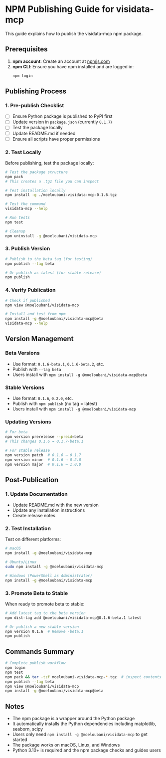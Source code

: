 # NPM Publishing Guide for visidata-mcp

This guide explains how to publish the visidata-mcp npm package.

## Prerequisites

1. **npm account**: Create an account at [npmjs.com](https://www.npmjs.com)
2. **npm CLI**: Ensure you have npm installed and are logged in:
   ```bash
   npm login
   ```

## Publishing Process

### 1. Pre-publish Checklist

- [ ] Ensure Python package is published to PyPI first
- [ ] Update version in `package.json` (currently `0.1.7`)
- [ ] Test the package locally
- [ ] Update README.md if needed
- [ ] Ensure all scripts have proper permissions

### 2. Test Locally

Before publishing, test the package locally:

```bash
# Test the package structure
npm pack
# This creates a .tgz file you can inspect

# Test installation locally
npm install -g ./moeloubani-visidata-mcp-0.1.6.tgz

# Test the command
visidata-mcp --help

# Run tests
npm test

# Cleanup
npm uninstall -g @moeloubani/visidata-mcp
```

### 3. Publish Version

```bash
# Publish to the beta tag (for testing)
npm publish --tag beta

# Or publish as latest (for stable release)
npm publish
```

### 4. Verify Publication

```bash
# Check if published
npm view @moeloubani/visidata-mcp

# Install and test from npm
npm install -g @moeloubani/visidata-mcp@beta
visidata-mcp --help
```

## Version Management

### Beta Versions
- Use format: `0.1.6-beta.1`, `0.1.6-beta.2`, etc.
- Publish with `--tag beta`
- Users install with `npm install -g @moeloubani/visidata-mcp@beta`

### Stable Versions
- Use format: `0.1.6`, `0.2.0`, etc.
- Publish with `npm publish` (no tag = latest)
- Users install with `npm install -g @moeloubani/visidata-mcp`

### Updating Versions

```bash
# For beta
npm version prerelease --preid=beta
# This changes 0.1.6 → 0.1.7-beta.1

# For stable release
npm version patch  # 0.1.6 → 0.1.7
npm version minor  # 0.1.6 → 0.2.0
npm version major  # 0.1.6 → 1.0.0
```

## Post-Publication

### 1. Update Documentation

- Update README.md with the new version
- Update any installation instructions
- Create release notes

### 2. Test Installation

Test on different platforms:

```bash
# macOS
npm install -g @moeloubani/visidata-mcp

# Ubuntu/Linux
sudo npm install -g @moeloubani/visidata-mcp

# Windows (PowerShell as Administrator)
npm install -g @moeloubani/visidata-mcp
```

### 3. Promote Beta to Stable

When ready to promote beta to stable:

```bash
# Add latest tag to the beta version
npm dist-tag add @moeloubani/visidata-mcp@0.1.6-beta.1 latest

# Or publish a new stable version
npm version 0.1.6  # Remove -beta.1
npm publish
```

## Commands Summary

```bash
# Complete publish workflow
npm login
npm test
npm pack && tar -tzf moeloubani-visidata-mcp-*.tgz  # inspect contents
npm publish --tag beta
npm view @moeloubani/visidata-mcp
npm install -g @moeloubani/visidata-mcp@beta
```

## Notes

- The npm package is a wrapper around the Python package
- It automatically installs the Python dependencies including matplotlib, seaborn, scipy
- Users only need `npm install -g @moeloubani/visidata-mcp` to get started
- The package works on macOS, Linux, and Windows
- Python 3.10+ is required and the npm package checks and guides users 